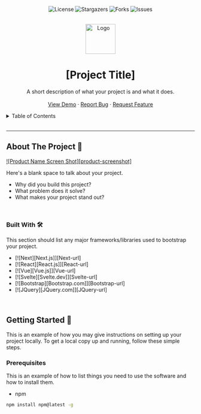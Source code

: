<!-- 
=======================================================================================
======================== GREEN README TEMPLATE BY GITHUB.COM/IKATYBO ====================
=======================================================================================
-->

<!-- PROJECT SHIELDS -->
<div align="center">

![License](https://img.shields.io/github/license/othneildrew/Best-README-Template?style=for-the-badge&color=2E8B57)
![Stargazers](https://img.shields.io/github/stars/othneildrew/Best-README-Template?style=for-the-badge&color=2E8B57)
![Forks](https://img.shields.io/github/forks/othneildrew/Best-README-Template?style=for-the-badge&color=2E8B57)
![Issues](https://img.shields.io/github/issues/othneildrew/Best-README-Template?style=for-the-badge&color=2E8B57)

</div>

<!-- PROJECT LOGO -->
<br />
<div align="center">
  <a href="https://github.com/[your-username]/[repo-name]">
    <img src="images/logo.png" alt="Logo" width="80" height="80">
  </a>

<h1 align="center">[Project Title]</h1>

  <p align="center">
    A short description of what your project is and what it does.
    <br />
    <br />
    <a href="https://[your-username].github.io/[repo-name]/">View Demo</a>
    ·
    <a href="https://github.com/[your-username]/[repo-name]/issues">Report Bug</a>
    ·
    <a href="https://github.com/[your-username]/[repo-name]/issues">Request Feature</a>
  </p>
</div>

<!-- TABLE OF CONTENTS -->
<details>
  <summary>Table of Contents</summary>
  <ol>
    <li><a href="#about-the-project-🍃">About The Project</a></li>
    <li><a href="#built-with-🛠️">Built With</a></li>
    <li><a href="#getting-started-🚀">Getting Started</a></li>
    <li><a href="#usage-💡">Usage</a></li>
    <li><a href="#roadmap-🗺️">Roadmap</a></li>
    <li><a href="#contributing-🤝">Contributing</a></li>
    <li><a href="#license-📜">License</a></li>
    <li><a href="#contact-📧">Contact</a></li>
    <li><a href="#acknowledgments-💚">Acknowledgments</a></li>
  </ol>
</details>

<br>

---

<!-- ABOUT THE PROJECT -->
## About The Project 🍃

[![Product Name Screen Shot][product-screenshot]](https://example.com)

Here's a blank space to talk about your project.
*   Why did you build this project?
*   What problem does it solve?
*   What makes your project stand out?

<br>

### Built With 🛠️

This section should list any major frameworks/libraries used to bootstrap your project.

*   [![Next][Next.js]][Next-url]
*   [![React][React.js]][React-url]
*   [![Vue][Vue.js]][Vue-url]
*   [![Svelte][Svelte.dev]][Svelte-url]
*   [![Bootstrap][Bootstrap.com]][Bootstrap-url]
*   [![JQuery][JQuery.com]][JQuery-url]

<br>

<!-- GETTING STARTED -->
## Getting Started 🚀

This is an example of how you may give instructions on setting up your project locally. To get a local copy up and running, follow these simple steps.

### Prerequisites

This is an example of how to list things you need to use the software and how to install them.
*   npm
  ```sh
  npm install npm@latest -g
